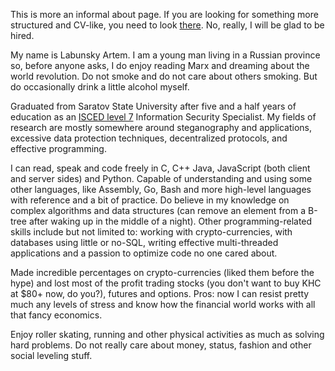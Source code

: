 This is more an informal about page. If you are looking for something more structured and CV-like, you need to look [there](cv). No, really, I will be glad to be hired.

My name is Labunsky Artem. I am a young man living in a Russian province so, before anyone asks, I do enjoy reading Marx and dreaming about the world revolution. Do not smoke and do not care about others smoking. But do occasionally drink a little alcohol myself. 

Graduated from Saratov State University after five and a half years of education as an [ISCED level 7](http://uis.unesco.org/sites/default/files/documents/international-standard-classification-of-education-isced-2011-en.pdf) Information Security Specialist. My fields of research are mostly somewhere around steganography and applications, excessive data protection techniques, decentralized protocols, and effective programming.

I can read, speak and code freely in C, C++ Java, JavaScript (both client and server sides) and Python. Capable of understanding and using some other languages, like Assembly, Go, Bash and more high-level languages with reference and a bit of practice. Do believe in my knowledge on complex algorithms and data structures (can remove an element from a B-tree after waking up in the middle of a night). Other programming-related skills include but not limited to: working with crypto-currencies, with databases using little or no-SQL, writing effective multi-threaded applications and a passion to optimize code no one cared about.

Made incredible percentages on crypto-currencies (liked them before the hype) and lost most of the profit trading stocks (you don't want to buy KHC at $80+ now, do you?), futures and options. Pros: now I can resist pretty much any levels of stress and know how the financial world works with all that fancy economics.

Enjoy roller skating, running and other physical activities as much as solving hard problems. Do not really care about money, status, fashion and other social leveling stuff.